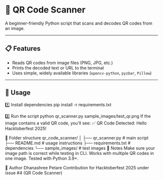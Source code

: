 # 🧾 QR Code Scanner

A beginner-friendly Python script that scans and decodes QR codes from an image.

---

## 📋 Features
- Reads QR codes from image files (PNG, JPG, etc.)
- Prints the decoded text or URL to the terminal
- Uses simple, widely available libraries (`opencv-python`, `pyzbar`, `Pillow`)

---

## 🚀 Usage

1️⃣ Install dependencies
pip install -r requirements.txt

2️⃣ Run the script
python qr_scanner.py sample_images/test_qr.png
If the image contains a valid QR code, you’ll see:
✅ QR Code Detected: Hello Hacktoberfest 2025!


📁 Folder structure
qr_code_scanner/
│
├── qr_scanner.py          # main script
├── README.md              # usage instructions
├── requirements.txt       # dependencies
└── sample_images/         # test images
🧠 Notes
Make sure your image path is correct while testing in CLI.
Works with multiple QR codes in one image.
Tested with Python 3.9+.

🎯 Author
Dhanashree Petare
Contribution for Hacktoberfest 2025 under issue #4 (QR Code Scanner)